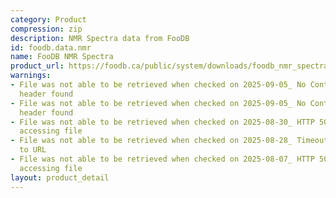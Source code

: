 ```yaml
---
category: Product
compression: zip
description: NMR Spectra data from FooDB
id: foodb.data.nmr
name: FooDB NMR Spectra
product_url: https://foodb.ca/public/system/downloads/foodb_nmr_spectra.zip
warnings:
- File was not able to be retrieved when checked on 2025-09-05_ No Content-Length
  header found
- File was not able to be retrieved when checked on 2025-09-05_ No Content-Length
  header found
- File was not able to be retrieved when checked on 2025-08-30_ HTTP 502 error when
  accessing file
- File was not able to be retrieved when checked on 2025-08-28_ Timeout connecting
  to URL
- File was not able to be retrieved when checked on 2025-08-07_ HTTP 500 error when
  accessing file
layout: product_detail
---
```

